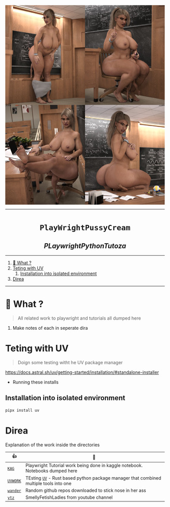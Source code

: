 
<img src="./wz/1z.jpg" align="center">

---

<h1 align="center"><code>PlayWrightPussyCream</code></h1>
<h2 align="center"><i>PLaywrightPythonTutoza</i></h2>

---

1. [🔢 What ?](#-what-)
2. [Teting with UV](#teting-with-uv)
   1. [Installation into isolated environment](#installation-into-isolated-environment)
3. [Direa](#direa)


---

# 🔢 What ?

> All related work to playwright and tutorials all dumped here 

1. Make notes of each in seperate dira 

# Teting with UV 

> Doign some testing witht he UV package manager 
>

 https://docs.astral.sh/uv/getting-started/installation/#standalone-installer
- Running these installs 

## Installation into isolated environment 

```sh 
pipx install uv
```

# Direa 

Explanation of the work inside the directories 

👍 | 🥇
| --- | --- |
[`KAG`](./KAG/) | Playwright Tutorial work being done in kaggle notebook. Notebooks dumped here 
[`UVWORK`](./UVWORK/) | TEsting [`UV`](https://docs.astral.sh/uv/) - Rust based python package manager that  combined multiple tools into one
[`wander`](./wander/) | Random github repos downloaded to stick nose in her ass 
[`ytz`](./ytz/) | SmellyFetishLadies from youtube channel

